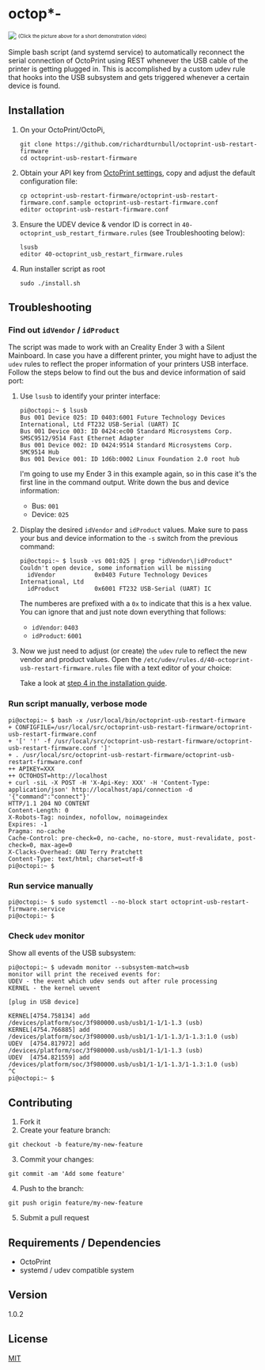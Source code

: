 # octop*-

[![](https://up.frd.mn/nnTh5bQhjn.jpg)](https://up.frd.mn/21aibgyD15.mp4)
<sup><sub>(Click the picture above for a short demonstration video)</sup></sub>

Simple bash script (and systemd service) to automatically reconnect the serial connection of OctoPrint using REST whenever the USB cable of the printer is getting plugged in. This is accomplished by a custom udev rule that hooks into the USB subsystem and gets triggered whenever a certain device is found.

## Installation

1. On your OctoPrint/OctoPi, 

    ```shell
    git clone https://github.com/richardturnbull/octoprint-usb-restart-firmware 
    cd octoprint-usb-restart-firmware
    ```

2. Obtain your API key from [OctoPrint settings](https://up.frd.mn/Fcjb2ihnru.jpg), copy and adjust the default configuration file:

    ```shell
    cp octoprint-usb-restart-firmware/octoprint-usb-restart-firmware.conf.sample octoprint-usb-restart-firmware.conf
    editor octoprint-usb-restart-firmware.conf
    ```

4. Ensure the UDEV device & vendor ID is correct in `40-octoprint_usb_restart_firmware.rules` (see Troubleshooting below):

    ```shell
    lsusb 
    editor 40-octoprint_usb_restart_firmware.rules
    ```

5. Run installer script as root

    ```shell
    sudo ./install.sh
    
    ```

## Troubleshooting

### Find out `idVendor` / `idProduct`

The script was made to work with an Creality Ender 3 with a Silent Mainboard. In case you have a different printer, you might have to adjust the `udev` rules to reflect the proper information of your printers USB interface. Follow the steps below to find out the bus and device information of said port:

1. Use `lsusb` to identify your printer interface:

	```shell
	pi@octopi:~ $ lsusb
	Bus 001 Device 025: ID 0403:6001 Future Technology Devices International, Ltd FT232 USB-Serial (UART) IC
	Bus 001 Device 003: ID 0424:ec00 Standard Microsystems Corp. SMSC9512/9514 Fast Ethernet Adapter
	Bus 001 Device 002: ID 0424:9514 Standard Microsystems Corp. SMC9514 Hub
	Bus 001 Device 001: ID 1d6b:0002 Linux Foundation 2.0 root hub
	```

	I'm going to use my Ender 3 in this example again, so in this case it's the first line in the command output. Write down the bus and device information:

	- Bus: `001`
	- Device: `025`

2. Display the desired `idVendor` and `idProduct` values. Make sure to pass your bus and device information to the `-s` switch from the previous command:

	```shell
	pi@octopi:~ $ lsusb -vs 001:025 | grep "idVendor\|idProduct"
	Couldn't open device, some information will be missing
	  idVendor           0x0403 Future Technology Devices International, Ltd
	  idProduct          0x6001 FT232 USB-Serial (UART) IC
	```

	The numberes are prefixed with a `0x` to indicate that this is a hex value. You can ignore that and just note down everything that follows:

	- `idVendor`: `0403`
	- `idProduct`: `6001`

3. Now we just need to adjust (or create) the `udev` rule to reflect the new vendor and product values. Open the `/etc/udev/rules.d/40-octoprint-usb-restart-firmware.rules` file with a text editor of your choice:


	Take a look at [step 4 in the installation guide](#installation).

### Run script manually, verbose mode

```shell
pi@octopi:~ $ bash -x /usr/local/bin/octoprint-usb-restart-firmware
+ CONFIGFILE=/usr/local/src/octoprint-usb-restart-firmware/octoprint-usb-restart-firmware.conf
+ '[' '!' -f /usr/local/src/octoprint-usb-restart-firmware/octoprint-usb-restart-firmware.conf ']'
+ . /usr/local/src/octoprint-usb-restart-firmware/octoprint-usb-restart-firmware.conf
++ APIKEY=XXX
++ OCTOHOST=http://localhost
+ curl -siL -X POST -H 'X-Api-Key: XXX' -H 'Content-Type: application/json' http://localhost/api/connection -d '{"command":"connect"}'
HTTP/1.1 204 NO CONTENT
Content-Length: 0
X-Robots-Tag: noindex, nofollow, noimageindex
Expires: -1
Pragma: no-cache
Cache-Control: pre-check=0, no-cache, no-store, must-revalidate, post-check=0, max-age=0
X-Clacks-Overhead: GNU Terry Pratchett
Content-Type: text/html; charset=utf-8
pi@octopi:~ $
```

### Run service manually

```
pi@octopi:~ $ sudo systemctl --no-block start octoprint-usb-restart-firmware.service
pi@octopi:~ $
```

### Check `udev` monitor

Show all events of the USB subsystem:

```
pi@octopi:~ $ udevadm monitor --subsystem-match=usb
monitor will print the received events for:
UDEV - the event which udev sends out after rule processing
KERNEL - the kernel uevent

[plug in USB device]

KERNEL[4754.758134] add      /devices/platform/soc/3f980000.usb/usb1/1-1/1-1.3 (usb)
KERNEL[4754.766885] add      /devices/platform/soc/3f980000.usb/usb1/1-1/1-1.3/1-1.3:1.0 (usb)
UDEV  [4754.817972] add      /devices/platform/soc/3f980000.usb/usb1/1-1/1-1.3 (usb)
UDEV  [4754.821559] add      /devices/platform/soc/3f980000.usb/usb1/1-1/1-1.3/1-1.3:1.0 (usb)
^C
pi@octopi:~ $
```

## Contributing

1. Fork it
2. Create your feature branch:

```shell
git checkout -b feature/my-new-feature
```

3. Commit your changes:

```shell
git commit -am 'Add some feature'
```

4. Push to the branch:

```shell
git push origin feature/my-new-feature
```

5. Submit a pull request

## Requirements / Dependencies

* OctoPrint
* systemd / udev compatible system

## Version

1.0.2

## License

[MIT](LICENSE)
